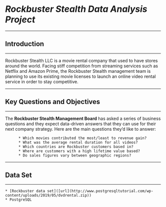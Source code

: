 # ***Rockbuster Stealth Data Analysis Project***
---
## **Introduction**
---
Rockbuster Stealth LLC is a movie rental company that used to have stores around the world.
Facing stiff competition from streaming services such as Netflix and Amazon Prime,
the Rockbuster Stealth management team is planning to use its existing movie licenses to
launch an online video rental service in order to stay competitive.

---
## Key Questions and Objectives
---

The **Rockbuster Stealth Management Board** has asked a series of business questions and
they expect data-driven answers that they can use for their next company strategy. Here are
the main questions they’d like to answer:

          * Which movies contributed the most/least to revenue gain?
          * What was the average rental duration for all videos?
          * Which countries are Rockbuster customers based in?
          * Where are customers with a high lifetime value based?
          * Do sales figures vary between geographic regions?
---
## Data Set
---
    * [Rockbuster data set]([url](http://www.postgresqltutorial.com/wp-content/uploads/2019/05/dvdrental.zip))
    * PostgreSQL
